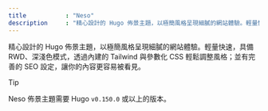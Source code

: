 ```yaml
---
title           : "Neso"
description     : "精心設計的 Hugo 佈景主題，以極簡風格呈現細膩的網站體驗。輕量快速，具備 RWD、深淺色模式，透過內建的 Tailwind 與參數化 CSS 輕鬆調整風格；並有完善的 SEO 設定，讓你的內容更容易被看見。"
---
```


精心設計的 Hugo 佈景主題，以極簡風格呈現細膩的網站體驗。輕量快速，具備 RWD、深淺色模式，透過內建的 Tailwind 與參數化 CSS 輕鬆調整風格；並有完善的 SEO 設定，讓你的內容更容易被看見。

> [!TIP]
> Neso 佈景主題需要 Hugo `v0.150.0` 或以上的版本。
